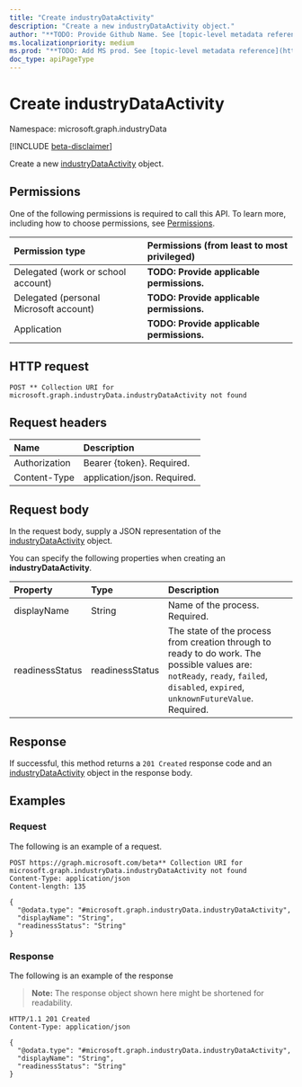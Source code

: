 ```yaml
---
title: "Create industryDataActivity"
description: "Create a new industryDataActivity object."
author: "**TODO: Provide Github Name. See [topic-level metadata reference](https://aka.ms/msgo?pagePath=API/Document/Guidelines/Metadata)**"
ms.localizationpriority: medium
ms.prod: "**TODO: Add MS prod. See [topic-level metadata reference](https://aka.ms/msgo?pagePath=API/Document/Guidelines/Metadata)**"
doc_type: apiPageType
---
```


# Create industryDataActivity
Namespace: microsoft.graph.industryData

[!INCLUDE [beta-disclaimer](../../includes/beta-disclaimer.md)]

Create a new [industryDataActivity](../resources/industrydata-industrydataactivity.md) object.

## Permissions
One of the following permissions is required to call this API. To learn more, including how to choose permissions, see [Permissions](/graph/permissions-reference).

|Permission type|Permissions (from least to most privileged)|
|:---|:---|
|Delegated (work or school account)|**TODO: Provide applicable permissions.**|
|Delegated (personal Microsoft account)|**TODO: Provide applicable permissions.**|
|Application|**TODO: Provide applicable permissions.**|

## HTTP request

<!-- {
  "blockType": "ignored"
}
-->
``` http
POST ** Collection URI for microsoft.graph.industryData.industryDataActivity not found
```

## Request headers
|Name|Description|
|:---|:---|
|Authorization|Bearer {token}. Required.|
|Content-Type|application/json. Required.|

## Request body
In the request body, supply a JSON representation of the [industryDataActivity](../resources/industrydata-industrydataactivity.md) object.

You can specify the following properties when creating an **industryDataActivity**.

|Property|Type|Description|
|:---|:---|:---|
|displayName|String|Name of the process. Required.|
|readinessStatus|readinessStatus|The state of the process from creation through to ready to do work. The possible values are: `notReady`, `ready`, `failed`, `disabled`, `expired`, `unknownFutureValue`. Required.|



## Response

If successful, this method returns a `201 Created` response code and an [industryDataActivity](../resources/industrydata-industrydataactivity.md) object in the response body.

## Examples

### Request
The following is an example of a request.
<!-- {
  "blockType": "request",
  "name": "create_industrydataactivity_from_"
}
-->
``` http
POST https://graph.microsoft.com/beta** Collection URI for microsoft.graph.industryData.industryDataActivity not found
Content-Type: application/json
Content-length: 135

{
  "@odata.type": "#microsoft.graph.industryData.industryDataActivity",
  "displayName": "String",
  "readinessStatus": "String"
}
```


### Response
The following is an example of the response
>**Note:** The response object shown here might be shortened for readability.
<!-- {
  "blockType": "response",
  "truncated": true,
  "@odata.type": "microsoft.graph.industryData.industryDataActivity"
}
-->
``` http
HTTP/1.1 201 Created
Content-Type: application/json

{
  "@odata.type": "#microsoft.graph.industryData.industryDataActivity",
  "displayName": "String",
  "readinessStatus": "String"
}
```

